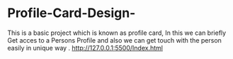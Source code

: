 # Profile-Card-Design-
This is a basic project which is known as profile card, In this we can briefly Get acces to a Persons Profile and also we can get touch with the person easily in unique way .
http://127.0.0.1:5500/Index.html
